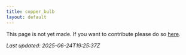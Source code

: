 ```yaml
---
title: copper_bulb
layout: default
---
```


This page is not yet made. If you want to contribute please do so [here](https://github.com/CrazyH2/Bigstone/blob/wiki/components/copper_bulb.md).

_Last updated: 2025-06-24T19:25:37Z_
